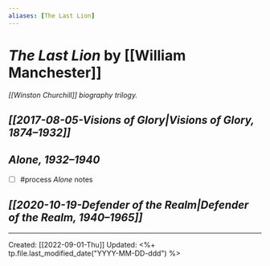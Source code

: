 ```yaml
---
aliases: [The Last Lion]
---
```


# *The Last Lion* by [[William Manchester]]
*[[Winston Churchill]] biography trilogy.*

## *[[2017-08-05-Visions of Glory|Visions of Glory, 1874–1932]]*

## *Alone, 1932–1940*
- [ ] #process *Alone* notes

## *[[2020-10-19-Defender of the Realm|Defender of the Realm, 1940–1965]]*

---
Created: [[2022-09-01-Thu]]
Updated: <%+ tp.file.last_modified_date("YYYY-MM-DD-ddd") %>
